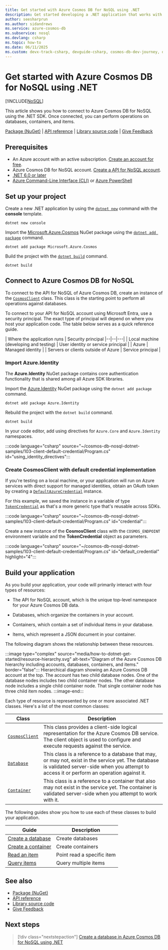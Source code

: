 ```yaml
---
title: Get started with Azure Cosmos DB for NoSQL using .NET
description: Get started developing a .NET application that works with Azure Cosmos DB for NoSQL. This article helps you learn how to set up a project and configure access to an Azure Cosmos DB for NoSQL endpoint.
author: seesharprun
ms.author: sidandrews
ms.service: azure-cosmos-db
ms.subservice: nosql
ms.devlang: csharp
ms.topic: how-to
ms.date: 06/11/2025
ms.custom: devx-track-csharp, devguide-csharp, cosmos-db-dev-journey, devx-track-azurepowershell, devx-track-dotnet, devx-track-azurecli
---
```


# Get started with Azure Cosmos DB for NoSQL using .NET

[!INCLUDE[NoSQL](../includes/appliesto-nosql.md)]

This article shows you how to connect to Azure Cosmos DB for NoSQL using the .NET SDK. Once connected, you can perform operations on databases, containers, and items.

[Package (NuGet)](https://www.nuget.org/packages/Microsoft.Azure.Cosmos) | [API reference](/dotnet/api/microsoft.azure.cosmos) | [Library source code](https://github.com/Azure/azure-cosmos-dotnet-v3) | [Give Feedback](https://github.com/Azure/azure-cosmos-dotnet-v3/issues)

## Prerequisites

- An Azure account with an active subscription. [Create an account for free](https://azure.microsoft.com/free).
- Azure Cosmos DB for NoSQL account. [Create a API for NoSQL account](how-to-create-account.md).
- [.NET 6.0 or later](https://dotnet.microsoft.com/download)
- [Azure Command-Line Interface (CLI)](/cli/azure/) or [Azure PowerShell](/powershell/azure/)

## Set up your project

Create a new .NET application by using the [``dotnet new``](/dotnet/core/tools/dotnet-new) command with the **console** template.

```dotnetcli
dotnet new console
```

Import the [Microsoft.Azure.Cosmos](https://www.nuget.org/packages/Microsoft.Azure.Cosmos) NuGet package using the [``dotnet add package``](/dotnet/core/tools/dotnet-add-package) command.

```dotnetcli
dotnet add package Microsoft.Azure.Cosmos
```

Build the project with the [``dotnet build``](/dotnet/core/tools/dotnet-build) command.

```dotnetcli
dotnet build
```

## Connect to Azure Cosmos DB for NoSQL

To connect to the API for NoSQL of Azure Cosmos DB, create an instance of the [`CosmosClient`](/dotnet/api/microsoft.azure.cosmos.cosmosclient) class. This class is the starting point to perform all operations against databases.

To connect to your API for NoSQL account using Microsoft Entra, use a security principal. The exact type of principal will depend on where you host your application code. The table below serves as a quick reference guide.

| Where the application runs | Security principal
|--|--|---|
| Local machine (developing and testing) | User identity or service principal |
| Azure | Managed identity |
| Servers or clients outside of Azure | Service principal |

### Import Azure.Identity

The **Azure.Identity** NuGet package contains core authentication functionality that is shared among all Azure SDK libraries.

Import the [Azure.Identity](https://www.nuget.org/packages/Azure.Identity) NuGet package using the ``dotnet add package`` command.

```dotnetcli
dotnet add package Azure.Identity
```

Rebuild the project with the ``dotnet build`` command.

```dotnetcli
dotnet build
```

In your code editor, add using directives for ``Azure.Core`` and ``Azure.Identity`` namespaces.

:::code language="csharp" source="~/cosmos-db-nosql-dotnet-samples/103-client-default-credential/Program.cs" id="using_identity_directives":::

### Create CosmosClient with default credential implementation

If you're testing on a local machine, or your application will run on Azure services with direct support for managed identities, obtain an OAuth token by creating a [``DefaultAzureCredential``](/dotnet/api/azure.identity.defaultazurecredential) instance.

For this example, we saved the instance in a variable of type [``TokenCredential``](/dotnet/api/azure.core.tokencredential) as that's a more generic type that's reusable across SDKs.

:::code language="csharp" source="~/cosmos-db-nosql-dotnet-samples/103-client-default-credential/Program.cs" id="credential":::

Create a new instance of the **CosmosClient** class with the ``COSMOS_ENDPOINT`` environment variable and the **TokenCredential** object as parameters.

:::code language="csharp" source="~/cosmos-db-nosql-dotnet-samples/103-client-default-credential/Program.cs" id="default_credential" highlight="4":::

## Build your application

As you build your application, your code will primarily interact with four types of resources:

- The API for NoSQL account, which is the unique top-level namespace for your Azure Cosmos DB data.

- Databases, which organize the containers in your account.

- Containers, which contain a set of individual items in your database.

- Items, which represent a JSON document in your container.

The following diagram shows the relationship between these resources.

:::image type="complex" source="media/how-to-dotnet-get-started/resource-hierarchy.svg" alt-text="Diagram of the Azure Cosmos DB hierarchy including accounts, databases, containers, and items." border="false":::
    Hierarchical diagram showing an Azure Cosmos DB account at the top. The account has two child database nodes. One of the database nodes includes two child container nodes. The other database node includes a single child container node. That single container node has three child item nodes.
:::image-end:::

Each type of resource is represented by one or more associated .NET classes. Here's a list of the most common classes:

| Class | Description |
|---|---|
| [``CosmosClient``](/dotnet/api/microsoft.azure.cosmos.cosmosclient) | This class provides a client-side logical representation for the Azure Cosmos DB service. The client object is used to configure and execute requests against the service. |
| [``Database``](/dotnet/api/microsoft.azure.cosmos.database) | This class is a reference to a database that may, or may not, exist in the service yet. The database is validated server-side when you attempt to access it or perform an operation against it. |
| [``Container``](/dotnet/api/microsoft.azure.cosmos.container) | This class is a reference to a container that also may not exist in the service yet. The container is validated server-side when you attempt to work with it. |

The following guides show you how to use each of these classes to build your application.

| Guide | Description |
|--|---|
| [Create a database](how-to-dotnet-create-database.md) | Create databases |
| [Create a container](how-to-dotnet-create-container.md) | Create containers |
| [Read an item](how-to-dotnet-read-item.md) | Point read a specific item |
| [Query items](how-to-dotnet-query-items.md) | Query multiple items |

## See also

- [Package (NuGet)](https://www.nuget.org/packages/Microsoft.Azure.Cosmos)
- [API reference](/dotnet/api/microsoft.azure.cosmos)
- [Library source code](https://github.com/Azure/azure-cosmos-dotnet-v3)
- [Give Feedback](https://github.com/Azure/azure-cosmos-dotnet-v3/issues)

## Next steps

> [!div class="nextstepaction"]
> [Create a database in Azure Cosmos DB for NoSQL using .NET](how-to-dotnet-create-database.md)
